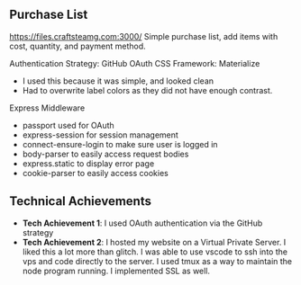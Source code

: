 ## Purchase List

https://files.craftsteamg.com:3000/
Simple purchase list, add items with cost, quantity, and payment method. 

Authentication Strategy: GitHub OAuth
CSS Framework: Materialize
- I used this because it was simple, and looked clean
- Had to overwrite label colors as they did not have enough contrast.

Express Middleware
- passport used for OAuth
- express-session for session management
- connect-ensure-login to make sure user is logged in
- body-parser to easily access request bodies
- express.static to display error page
- cookie-parser to easily access cookies



## Technical Achievements
- **Tech Achievement 1**: I used OAuth authentication via the GitHub strategy
- **Tech Achievement 2**: I hosted my website on a Virtual Private Server. I liked this a lot more than glitch. I was able to use vscode to ssh into the vps and code directly to the server. I used tmux as a way to maintain the node program running. I implemented SSL as well.